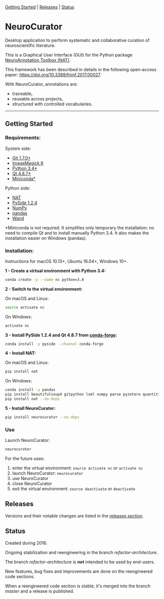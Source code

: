 [Getting Started](#getting-started) |
[Releases](#releases) |
[Status](#status)

# NeuroCurator

Desktop application to perform systematic and collaborative curation of
neuroscientific literature.

This is a Graphical User Interface (GUI) for the Python package
[NeuroAnnotation Toolbox (NAT)](https://github.com/BlueBrain/nat).

This framework has been described in details in the following open-access
paper: https://doi.org/10.3389/fninf.2017.00027.

With NeuroCurator, annotations are:
- traceable,
- reusable across projects,
- structured with controlled vocabularies.

---

## Getting Started

### Requirements:

System side:

- [Git 1.7.0+](https://git-scm.com/downloads)
- [ImageMagick 6](http://docs.wand-py.org/en/latest/guide/install.html)
- [Python 3.4*](https://www.python.org/downloads/)
- [Qt 4.8.7*](https://doc.qt.io/archives/qt-4.8/supported-platforms.html)
- [Miniconda*](https://conda.io/miniconda.html)

Python side:

- [NAT](https://github.com/BlueBrain/nat)
- [PySide 1.2.4](https://wiki.qt.io/PySide)
- [NumPy](http://www.numpy.org)
- [pandas](https://pandas.pydata.org)
- [Wand](http://docs.wand-py.org)

*Miniconda is not required. It simplifies only temporary the installation:
no need to compile Qt and to install manually Python 3.4. It also makes the
installation easier on Windows (pandas).

### Installation:

Instructions for macOS 10.13+, Ubuntu 16.04+, Windows 10+.

**1 - Create a virtual environment with Python 3.4:**
```bash
conda create -y --name nc python=3.4
```

**2 - Switch to the virtual environment:**

On macOS and Linux:
```bash
source activate nc
```

On Windows:
```bash
activate nc
```

**3 -  Install PySide 1.2.4 and Qt 4.8.7 from [conda-forge](https://conda-forge.org):**
```bash
conda install -y pyside --channel conda-forge
```

**4 - Install NAT:**

On macOS and Linux:
```bash
pip install nat
```

On Windows:
```bash
conda install -y pandas
pip install beautifulsoup4 gitpython lxml numpy parse pyzotero quantities scipy wand
pip install nat --no-deps
```

**5 - Install NeuroCurator:**
```bash
pip install neurocurator --no-deps
```

### Use

Launch NeuroCurator:
```bash
neurocurator
```

For the future uses:
1. enter the virtual environment: `source activate nc` or  `activate nc`
2. launch NeuroCurator: `neurocurator`
3. use NeuroCurator
4. close NeuroCurator
5. exit the virtual environment: `source deactivate` or `deactivate`

## Releases

Versions and their notable changes are listed in the
[releases section](https://github.com/BlueBrain/neurocurator/releases/).

## Status

Created during 2016.

Ongoing stabilization and reengineering in the branch _refactor-architecture_.

The branch _refactor-architecture_ is **not** intended to be used by end-users.

New features, bug fixes and improvements are done on the reengineered code sections.

When a reengineered code section is stable, it's merged into the branch
_master_ and a release is published.
